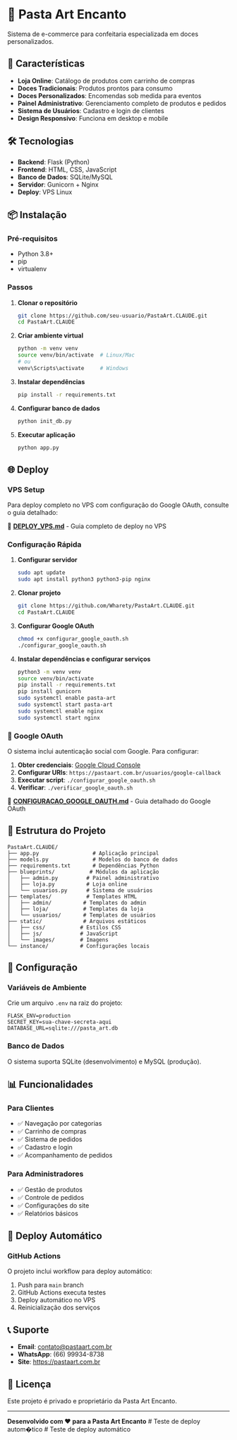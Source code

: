 # 🍰 Pasta Art Encanto

Sistema de e-commerce para confeitaria especializada em doces personalizados.

## 🚀 Características

- **Loja Online**: Catálogo de produtos com carrinho de compras
- **Doces Tradicionais**: Produtos prontos para consumo
- **Doces Personalizados**: Encomendas sob medida para eventos
- **Painel Administrativo**: Gerenciamento completo de produtos e pedidos
- **Sistema de Usuários**: Cadastro e login de clientes
- **Design Responsivo**: Funciona em desktop e mobile

## 🛠️ Tecnologias

- **Backend**: Flask (Python)
- **Frontend**: HTML, CSS, JavaScript
- **Banco de Dados**: SQLite/MySQL
- **Servidor**: Gunicorn + Nginx
- **Deploy**: VPS Linux

## 📦 Instalação

### Pré-requisitos

- Python 3.8+
- pip
- virtualenv

### Passos

1. **Clonar o repositório**
   ```bash
   git clone https://github.com/seu-usuario/PastaArt.CLAUDE.git
   cd PastaArt.CLAUDE
   ```

2. **Criar ambiente virtual**
   ```bash
   python -m venv venv
   source venv/bin/activate  # Linux/Mac
   # ou
   venv\Scripts\activate     # Windows
   ```

3. **Instalar dependências**
   ```bash
   pip install -r requirements.txt
   ```

4. **Configurar banco de dados**
   ```bash
   python init_db.py
   ```

5. **Executar aplicação**
   ```bash
   python app.py
   ```

## 🌐 Deploy

### VPS Setup

Para deploy completo no VPS com configuração do Google OAuth, consulte o guia detalhado:

📖 **[DEPLOY_VPS.md](DEPLOY_VPS.md)** - Guia completo de deploy no VPS

### Configuração Rápida

1. **Configurar servidor**
   ```bash
   sudo apt update
   sudo apt install python3 python3-pip nginx
   ```

2. **Clonar projeto**
   ```bash
   git clone https://github.com/Wharety/PastaArt.CLAUDE.git
   cd PastaArt.CLAUDE
   ```

3. **Configurar Google OAuth**
   ```bash
   chmod +x configurar_google_oauth.sh
   ./configurar_google_oauth.sh
   ```

4. **Instalar dependências e configurar serviços**
   ```bash
   python3 -m venv venv
   source venv/bin/activate
   pip install -r requirements.txt
   pip install gunicorn
   sudo systemctl enable pasta-art
   sudo systemctl start pasta-art
   sudo systemctl enable nginx
   sudo systemctl start nginx
   ```

### 🔐 Google OAuth

O sistema inclui autenticação social com Google. Para configurar:

1. **Obter credenciais**: [Google Cloud Console](https://console.cloud.google.com/)
2. **Configurar URIs**: `https://pastaart.com.br/usuarios/google-callback`
3. **Executar script**: `./configurar_google_oauth.sh`
4. **Verificar**: `./verificar_google_oauth.sh`

📖 **[CONFIGURACAO_GOOGLE_OAUTH.md](CONFIGURACAO_GOOGLE_OAUTH.md)** - Guia detalhado do Google OAuth

## 📁 Estrutura do Projeto

```
PastaArt.CLAUDE/
├── app.py                 # Aplicação principal
├── models.py              # Modelos do banco de dados
├── requirements.txt       # Dependências Python
├── blueprints/           # Módulos da aplicação
│   ├── admin.py         # Painel administrativo
│   ├── loja.py          # Loja online
│   └── usuarios.py      # Sistema de usuários
├── templates/           # Templates HTML
│   ├── admin/          # Templates do admin
│   ├── loja/           # Templates da loja
│   └── usuarios/       # Templates de usuários
├── static/             # Arquivos estáticos
│   ├── css/           # Estilos CSS
│   ├── js/            # JavaScript
│   └── images/        # Imagens
└── instance/          # Configurações locais
```

## 🔧 Configuração

### Variáveis de Ambiente

Crie um arquivo `.env` na raiz do projeto:

```env
FLASK_ENV=production
SECRET_KEY=sua-chave-secreta-aqui
DATABASE_URL=sqlite:///pasta_art.db
```

### Banco de Dados

O sistema suporta SQLite (desenvolvimento) e MySQL (produção).

## 📊 Funcionalidades

### Para Clientes
- ✅ Navegação por categorias
- ✅ Carrinho de compras
- ✅ Sistema de pedidos
- ✅ Cadastro e login
- ✅ Acompanhamento de pedidos

### Para Administradores
- ✅ Gestão de produtos
- ✅ Controle de pedidos
- ✅ Configurações do site
- ✅ Relatórios básicos

## 🚀 Deploy Automático

### GitHub Actions

O projeto inclui workflow para deploy automático:

1. Push para `main` branch
2. GitHub Actions executa testes
3. Deploy automático no VPS
4. Reinicialização dos serviços

## 📞 Suporte

- **Email**: contato@pastaart.com.br
- **WhatsApp**: (66) 99934-8738
- **Site**: https://pastaart.com.br

## 📄 Licença

Este projeto é privado e proprietário da Pasta Art Encanto.

---

**Desenvolvido com ❤️ para a Pasta Art Encanto**
#   T e s t e   d e   d e p l o y   a u t o m � t i c o 
 
 # Teste de deploy automático
